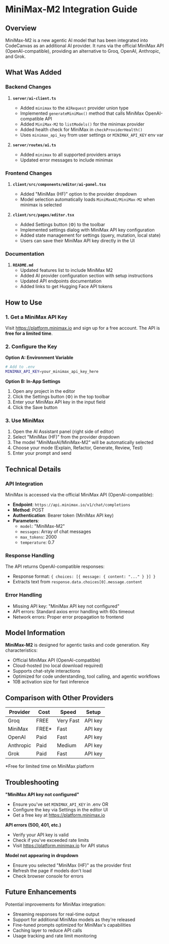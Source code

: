 # MiniMax-M2 Integration Guide

## Overview

MiniMax-M2 is a new agentic AI model that has been integrated into CodeCanvas as an additional AI provider. It runs via the official MiniMax API (OpenAI-compatible), providing an alternative to Groq, OpenAI, Anthropic, and Grok.

## What Was Added

### Backend Changes

1. **`server/ai-client.ts`**
   - Added `minimax` to the `AIRequest` provider union type
   - Implemented `generateMiniMax()` method that calls MiniMax OpenAI-compatible API
   - Added `MiniMax-M2` to `listModels()` for the minimax provider
   - Added health check for MiniMax in `checkProviderHealth()`
   - Uses `minimax_api_key` from user settings or `MINIMAX_API_KEY` env var

2. **`server/routes/ai.ts`**
   - Added `minimax` to all supported providers arrays
   - Updated error messages to include minimax

### Frontend Changes

1. **`client/src/components/editor/ai-panel.tsx`**
   - Added "MiniMax (HF)" option to the provider dropdown
   - Model selection automatically loads `MiniMaxAI/MiniMax-M2` when minimax is selected

2. **`client/src/pages/editor.tsx`**
   - Added Settings button (⚙️) to the toolbar
   - Implemented settings dialog with MiniMax API key configuration
   - Added state management for settings (query, mutation, local state)
   - Users can save their MiniMax API key directly in the UI

### Documentation

1. **`README.md`**
   - Updated features list to include MiniMax M2
   - Added AI provider configuration section with setup instructions
   - Updated API endpoints documentation
   - Added links to get Hugging Face API tokens

## How to Use

### 1. Get a MiniMax API Key

Visit https://platform.minimax.io and sign up for a free account. The API is **free for a limited time**.

### 2. Configure the Key

**Option A: Environment Variable**
```bash
# Add to .env
MINIMAX_API_KEY=your_minimax_api_key_here
```

**Option B: In-App Settings**
1. Open any project in the editor
2. Click the Settings button (⚙️) in the top toolbar
3. Enter your MiniMax API key in the input field
4. Click the Save button

### 3. Use MiniMax

1. Open the AI Assistant panel (right side of editor)
2. Select "MiniMax (HF)" from the provider dropdown
3. The model "MiniMaxAI/MiniMax-M2" will be automatically selected
4. Choose your mode (Explain, Refactor, Generate, Review, Test)
5. Enter your prompt and send

## Technical Details

### API Integration

MiniMax is accessed via the official MiniMax API (OpenAI-compatible):
- **Endpoint**: `https://api.minimax.io/v1/chat/completions`
- **Method**: POST
- **Authentication**: Bearer token (MiniMax API key)
- **Parameters**:
  - `model`: "MiniMax-M2"
  - `messages`: Array of chat messages
  - `max_tokens`: 2000
  - `temperature`: 0.7

### Response Handling

The API returns OpenAI-compatible responses:
- Response format: `{ choices: [{ message: { content: "..." } }] }`
- Extracts text from `response.data.choices[0].message.content`

### Error Handling

- Missing API key: "MiniMax API key not configured"
- API errors: Standard axios error handling with 60s timeout
- Network errors: Proper error propagation to frontend

## Model Information

**MiniMax-M2** is designed for agentic tasks and code generation. Key characteristics:
- Official MiniMax API (OpenAI-compatible)
- Cloud-hosted (no local download required)
- Supports chat-style interactions
- Optimized for code understanding, tool calling, and agentic workflows
- 10B activation size for fast inference

## Comparison with Other Providers

| Provider | Cost | Speed | Setup |
|----------|------|-------|-------|
| Groq | FREE | Very Fast | API key |
| MiniMax | FREE* | Fast | API key |
| OpenAI | Paid | Fast | API key |
| Anthropic | Paid | Medium | API key |
| Grok | Paid | Fast | API key |

*Free for limited time on MiniMax platform

## Troubleshooting

**"MiniMax API key not configured"**
- Ensure you've set `MINIMAX_API_KEY` in .env OR
- Configure the key via Settings in the editor UI
- Get a free key at https://platform.minimax.io

**API errors (500, 401, etc.)**
- Verify your API key is valid
- Check if you've exceeded rate limits
- Visit https://platform.minimax.io for API status

**Model not appearing in dropdown**
- Ensure you selected "MiniMax (HF)" as the provider first
- Refresh the page if models don't load
- Check browser console for errors

## Future Enhancements

Potential improvements for MiniMax integration:
- Streaming responses for real-time output
- Support for additional MiniMax models as they're released
- Fine-tuned prompts optimized for MiniMax's capabilities
- Caching layer to reduce API calls
- Usage tracking and rate limit monitoring
